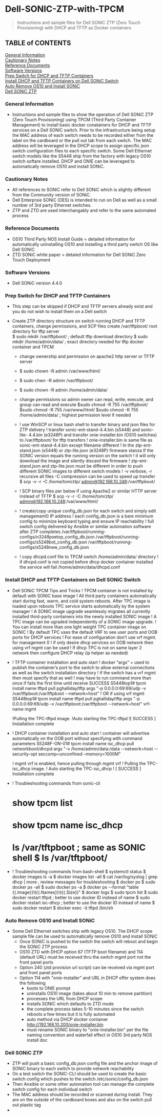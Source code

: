 # Dell-SONIC-ZTP-with-TPCM
> Instructions and sample files for Dell SONIC ZTP (Zero Touch Provisioning) with DHCP and TFTP as Docker containers

## TABLE of CONTENTS
[General Information](#general-information)  
[Cautionary Notes](#cautionary-notes)  
[Reference Documents](#reference-documents)  
[Software Versions](#software-versions)  
[Prep Switch for DHCP and TFTP Containers](#prep-switch-for-dhcp-and-tftp-containers)  
[Install DHCP and TFTP Containers on Dell SONiC Switch](#install-dhcp-and-tftp-containers-on-dell-sonic-switch)  
[Auto Remove OS10 and Install SONiC](#auto-remove-os10-and-install-sonic)  
[Dell SONiC ZTP](#dell-sonic-ztp)  

### General Information
- Instructions and sample files to show the operation of Dell SONiC ZTP (Zero Touch Provisioning) using TPCM (Third Party Container Management) to install basic docker conatainers for DHCP and TFTP services on a Dell SONiC switch.  Prior to the infrastructure being setup the MAC address of each switch needs to be recorded either from the label on the cardboard or the pull out tab from each switch.  The MAC address will be leveraged in the DHCP scope to assign specific json switch configuration files to each specific switch.  Some Dell Ethernet switch models like the S5448 ship from the factory with legacy OS10 switch softare installed.  DHCP and ONIE can be leveraged to automatically remove OS10 and install SONiC.

### Cautionary Notes
- All references to SONiC refer to Dell SONiC which is slightly different from the Community version of SONiC.
- Dell Enterprsie SONiC (DES) is intended to run on Dell as well as a small number of 3rd party Ethernet switches.
- ZTP and ZTD are used interchangably and refer to the same automated process

### Reference Documents
- OS10 Third Party NOS Install Guide = detailed information for automatically uninstalling OS10 and installing a third party switch OS like Dell SONiC
- ZTD SONiC white paper = detaied information for Dell SONiC Zero Touch Deployment

### Software Versions
- Dell SONiC version 4.4.0

### Prep Switch for DHCP and TFTP Containers
- This step can be skipped if DHCP and TFTP servers already exist and you do not wish to install them on a Dell switch  

- Create ZTP directory structure on switch running DHCP and TFTP containers, change permissions, and SCP files
      create /var/tftpboot/ root directory for tftp server  
      $ sudo mkdir /var/tftpboot/ ; default tftp download directory
      $ sudo mkdir /home/admin/data/ ; exact directory needed for tftp docker container and TPCM  

  - change ownership and permission on apache2 http server or TFTP server
  - $ sudo chown -R admin /var/www/html/
  - $ sudo chwn -R admin /var/tftpboot/
  - $ sudo chown -R admin /home/admin/data/

  - change permissions so admin owner can read, write, execute, and group can read and execute 
    $sudo chmod -R 755 /var/tftpboot/
    $sudo chmod -R 755 /var/www/html/
    $sudo chmod -R 755 /home/admin/data/ ; highest permission level if needed

  - ! use WinSCP or linux bash shell to transfer binary and json files for ZTP delivery
    ! transfer sonic-ent-stand-4.4.bin (s5448) and sonic-lite- 4.4.bin (e3248P) and transfer onie-installer.bin (OS10 switches) to /var/tftpboot/ for tftp transfers
    ! onie-installer.bin is same file as sonic-ent-stand-4.4.bin except filename different
    ! In the ztp-ent-stand.json (s5448) or ztp-lite.json (e3248P) firmware stanza If the SONIC version equals the running version on the switch
    ! it will only download the image and silently discard the firmware
    ! ztp-ent-stand.json and ztp-lite.json must be different in order to push different SONIC images to different switch models
    ! -v verbose, -r recursive all files -C compression can be used to speed up transfer
    $ scp -v -r -C /home/tom/ztp/ admin@192.168.10.248:/var/tftpboot/

  - ! SCP binary files per below if using Apache2 or similar HTTP server instead of TFTP
    $ scp -v -r -C /home/tom/ztp/ admin@192.168.10.248:/var/www/html/

  - ! create/copy unique config_db.json for each switch and simply edit management0 IP address
    ! each config_db.json is a bare minimum config to minimize keyboard typing and ensure IP reachability
    ! full switch config delivered by Ansible or similar automation software after ZTP completes
    /var/tftpboot/running-configs/n3248pxetop_config_db.json
    /var/tftpboot/running-configs/s5248bot_config_db.json
    /var/tftpboot/running-configs/s5248new_config_db.json

  - ! copy dhcpd.conf file to TPCM switch /home/admin/data/ directory
    ! if dhcpd.conf is not copied before dhcp docker container installed the service will fail
    /home/admin/data/dhcpd.conf

### Install DHCP and TFTP Containers on Dell SONiC Switch
  - Dell SONiC TPCM Tips and Tricks
    ! TPCM container is not installed by default with SONIC base image
    ! All third party containers automatically start during fast, warm, and cold system reboots. After TPC image is loaded upon reboots TPC service starts automatically by the system manager
    ! A SONIC image upgrade seamlessly migrates all currently installed third-party containers into the newly installed SONIC image
    ! A TPC image can be ugraded independently of a SONIC image upgrade.
    ! You can install more than one light weight TPC container image on SONIC 
    ! By default TPC uses the default VRF to see user ports and OOB ports for DHCP services
    ! For ease of configuration don’t use vrf mgmt. for management 0
    ! if only desire dhcp services on OOB network then using vrf mgmt can be used
    ! If dhcp TPC is not on same layer 2 network then configure DHCP relay (ip helper as needed)

  - ! TFTP container installation and auto start
    ! docker “args” = used to publish the container’s port to the switch to allow external connections as well as the switch installation directory
    ! if the switch has a vrf mgmt then must specify that as well
    ! may have to run command more than once if fails the first time until receive SUCCESS
    S5448top1# tpcm install name tftpd pull pghalliday/tftp args "-p 0.0.0.0:69:69/udp -v /var/tftpboot:/var/tftpboot --network=host" 
    ! OR if using vrf mgmt
    S5448top1# tpcm install name tftpd pull pghalliday/tftp args "-p 0.0.0.0:69:69/udp -v /var/tftpboot:/var/tftpboot --network=host"  vrf-name mgmt

    !Pulling the TPC-tftpd image.
    !Auto starting the TPC-tftpd
    ![ SUCCESS ] Installation complete

  - ! DHCP container installation and auto start
    ! container will advertise automatically on the OOB port <mgmt vrf> without specifying <mgmt vrf> with command parameters
    S5248F-ON-01# tpcm install name isc_dhcp pull networkboot/dhcpd args "-v /home/admin/data:/data --network=host --security-opt seccomp=unconfined –memory=1000M"

    ! mgmt vrf is enabled, hence pulling through mgmt vrf
    ! Pulling the TPC-isc_dhcp image.
    ! Auto starting the TPC-isc_dhcp
    ! [ SUCCESS ] Installation complete

  - ! Troubleshooting commands from sonic-cli
    # show tpcm list
    # show tpcm name isc_dhcp
    # ls /var/tftpboot ; same as SONIC shell $ ls /var/tftpboot/

  - ! Troubleshooting commands from bash-shell
    $ systemctl status
    $ docker images ls -a
    $ docker images list -all
    $ cat /var/log/syslog | grep dhcp | more ; review messages for troubleshooting
    $ docker ps
    $ sudo docker ps -all 
    $ sudo docker ps -a 
    $ docker ps --format "table {{.Image}}\t{{.Names}}\t{{.Size}}"
    $ docker logs <container id>
    $ sudo tpcm list
    $ sudo docker restart tftpd ; better to use docker ID instead of name
    $ sudo docker restart isc-dhcp ; better to use the docker ID instead of name
    $ sudo docker restart <container id> 
    $ docker exec -it tftpd /bin/sh

### Auto Remove OS10 and Install SONiC
- Some Dell Ethernet switches ship with legacy OS10. The DHCP scope sample file can be used to automatically remove OS10 and install SONiC
  - Once SONiC is pushed to the switch the switch will reboot and begin the SONiC ZTP process
  - OS10 ZTD with DHCP option 67 (TFTP boot filename) and 114 (default URL) must be received thru the switch mgmt port not the front panel ports
  - Option 240 (ztd provision url script) can be received via mgmt port and front panel ports
  - Option 114  with "onie-installer" and URL in DHCP offer system does the following
    - boots to ONIE prompt
    - uninstalls OS10 image (takes about 10 min to remove partition)
    - processes the URL from DHCP scope
    - installs SONIC which defaults to ZTD mode
    - the complete process takes 5-10 minutes since the switch reboots a few times but it is fully automated
    - auto method via DHCP docker container http://192.168.10.200/onie-installer.bin
    - must rename SONIC binary to "onie-installer.bin" per the file naming convention and waterfall effect in OS10 3rd party NOS install doc

### Dell SONiC ZTP
- ZTP will push a basic config_db.json config file and the anchor image of SONiC binary to each switch to provide network reachability
- On a test switch the SONIC-CLI should be used to create the basic switch config which pushes to the switch /etc/sonic/config_db.json
- Then Ansible or some other automation tool can manage the complete switch config for each individual switch
- The MAC address should be recorded or scanned during install.  They are on the outside of the cardboard boxes and also on the switch pull out plastic tag
- 
